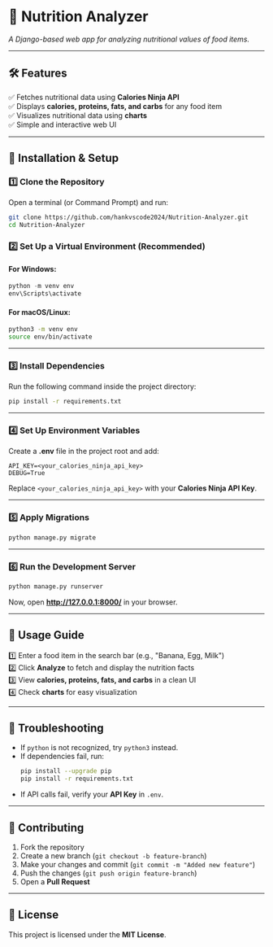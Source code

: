 # 📌 Nutrition Analyzer
_A Django-based web app for analyzing nutritional values of food items._

---

## **🛠 Features**
✅ Fetches nutritional data using **Calories Ninja API**  
✅ Displays **calories, proteins, fats, and carbs** for any food item  
✅ Visualizes nutritional data using **charts**  
✅ Simple and interactive web UI  

---

## **🚀 Installation & Setup**

### **1️⃣ Clone the Repository**
Open a terminal (or Command Prompt) and run:  
```bash
git clone https://github.com/hankvscode2024/Nutrition-Analyzer.git
cd Nutrition-Analyzer
```

### **2️⃣ Set Up a Virtual Environment (Recommended)**
#### For Windows:
```powershell
python -m venv env
env\Scripts\activate
```
#### For macOS/Linux:
```bash
python3 -m venv env
source env/bin/activate
```

---

### **3️⃣ Install Dependencies**
Run the following command inside the project directory:  
```bash
pip install -r requirements.txt
```

---

### **4️⃣ Set Up Environment Variables**
Create a **.env** file in the project root and add:  
```plaintext
API_KEY=<your_calories_ninja_api_key>
DEBUG=True
```
Replace `<your_calories_ninja_api_key>` with your **Calories Ninja API Key**.

---

### **5️⃣ Apply Migrations**
```bash
python manage.py migrate
```

---

### **6️⃣ Run the Development Server**
```bash
python manage.py runserver
```
Now, open **http://127.0.0.1:8000/** in your browser.

---

## **🎯 Usage Guide**
1️⃣ Enter a food item in the search bar (e.g., "Banana, Egg, Milk")  
2️⃣ Click **Analyze** to fetch and display the nutrition facts  
3️⃣ View **calories, proteins, fats, and carbs** in a clean UI  
4️⃣ Check **charts** for easy visualization  

---

## **🔧 Troubleshooting**
- If `python` is not recognized, try `python3` instead.
- If dependencies fail, run:
  ```bash
  pip install --upgrade pip
  pip install -r requirements.txt
  ```
- If API calls fail, verify your **API Key** in `.env`.

---

## **🤝 Contributing**
1. Fork the repository  
2. Create a new branch (`git checkout -b feature-branch`)  
3. Make your changes and commit (`git commit -m "Added new feature"`)  
4. Push the changes (`git push origin feature-branch`)  
5. Open a **Pull Request**  

---

## **📄 License**
This project is licensed under the **MIT License**.
